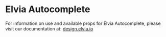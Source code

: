# Elvia Autocomplete

For information on use and available props for Elvia Autocomplete, please visit our documentation at:
<a href="https://design.elvia.io/components/autocomplete#Overview">design.elvia.io</a>
